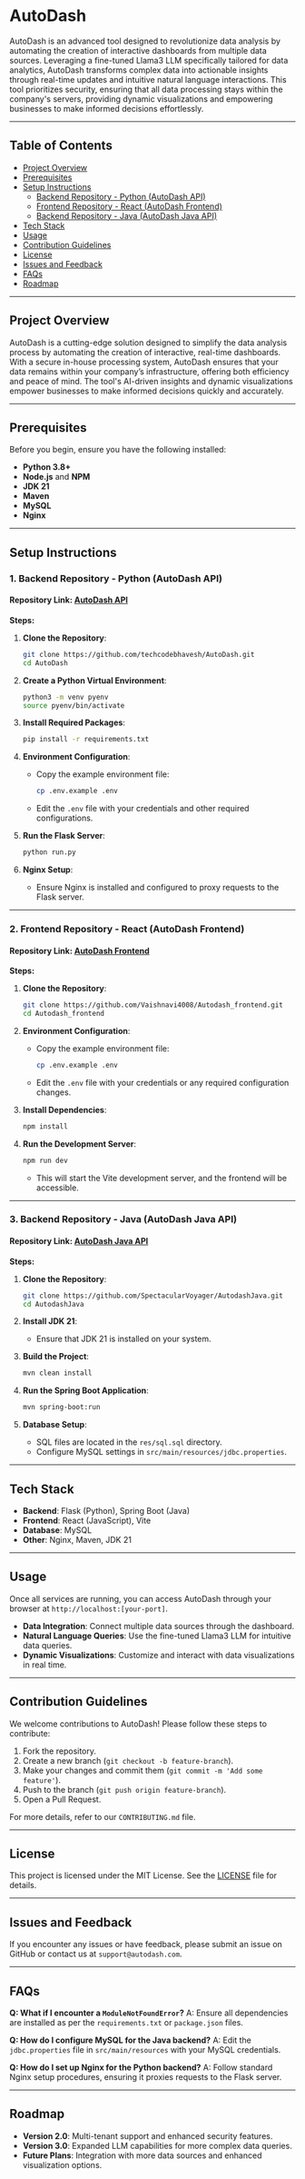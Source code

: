 # AutoDash

AutoDash is an advanced tool designed to revolutionize data analysis by automating the creation of interactive dashboards from multiple data sources. Leveraging a fine-tuned Llama3 LLM specifically tailored for data analytics, AutoDash transforms complex data into actionable insights through real-time updates and intuitive natural language interactions. This tool prioritizes security, ensuring that all data processing stays within the company's servers, providing dynamic visualizations and empowering businesses to make informed decisions effortlessly.

---

## Table of Contents

- [Project Overview](#project-overview)
- [Prerequisites](#prerequisites)
- [Setup Instructions](#setup-instructions)
  - [Backend Repository - Python (AutoDash API)](#1-backend-repository---python-autodash-api)
  - [Frontend Repository - React (AutoDash Frontend)](#2-frontend-repository---react-autodash-frontend)
  - [Backend Repository - Java (AutoDash Java API)](#3-backend-repository---java-autodash-java-api)
- [Tech Stack](#tech-stack)
- [Usage](#usage)
- [Contribution Guidelines](#contribution-guidelines)
- [License](#license)
- [Issues and Feedback](#issues-and-feedback)
- [FAQs](#faqs)
- [Roadmap](#roadmap)

---

## Project Overview

AutoDash is a cutting-edge solution designed to simplify the data analysis process by automating the creation of interactive, real-time dashboards. With a secure in-house processing system, AutoDash ensures that your data remains within your company’s infrastructure, offering both efficiency and peace of mind. The tool's AI-driven insights and dynamic visualizations empower businesses to make informed decisions quickly and accurately.

---

## Prerequisites

Before you begin, ensure you have the following installed:

- **Python 3.8+**
- **Node.js** and **NPM**
- **JDK 21**
- **Maven**
- **MySQL**
- **Nginx**

---

## Setup Instructions

### 1. Backend Repository - Python (AutoDash API)

#### Repository Link: [AutoDash API](https://github.com/techcodebhavesh/AutoDash)

**Steps:**

1. **Clone the Repository**:
   ```bash
   git clone https://github.com/techcodebhavesh/AutoDash.git
   cd AutoDash
   ```

2. **Create a Python Virtual Environment**:
   ```bash
   python3 -m venv pyenv
   source pyenv/bin/activate
   ```

3. **Install Required Packages**:
   ```bash
   pip install -r requirements.txt
   ```

4. **Environment Configuration**:
   - Copy the example environment file:
     ```bash
     cp .env.example .env
     ```
   - Edit the `.env` file with your credentials and other required configurations.

5. **Run the Flask Server**:
   ```bash
   python run.py
   ```

6. **Nginx Setup**:
   - Ensure Nginx is installed and configured to proxy requests to the Flask server.

---

### 2. Frontend Repository - React (AutoDash Frontend)

#### Repository Link: [AutoDash Frontend](https://github.com/Vaishnavi4008/Autodash_frontend)

**Steps:**

1. **Clone the Repository**:
   ```bash
   git clone https://github.com/Vaishnavi4008/Autodash_frontend.git
   cd Autodash_frontend
   ```

2. **Environment Configuration**:
   - Copy the example environment file:
     ```bash
     cp .env.example .env
     ```
   - Edit the `.env` file with your credentials or any required configuration changes.

3. **Install Dependencies**:
   ```bash
   npm install
   ```

4. **Run the Development Server**:
   ```bash
   npm run dev
   ```
   - This will start the Vite development server, and the frontend will be accessible.

---

### 3. Backend Repository - Java (AutoDash Java API)

#### Repository Link: [AutoDash Java API](https://github.com/SpectacularVoyager/AutodashJava)

**Steps:**

1. **Clone the Repository**:
   ```bash
   git clone https://github.com/SpectacularVoyager/AutodashJava.git
   cd AutodashJava
   ```

2. **Install JDK 21**:
   - Ensure that JDK 21 is installed on your system.

3. **Build the Project**:
   ```bash
   mvn clean install
   ```

4. **Run the Spring Boot Application**:
   ```bash
   mvn spring-boot:run
   ```

5. **Database Setup**:
   - SQL files are located in the `res/sql.sql` directory.
   - Configure MySQL settings in `src/main/resources/jdbc.properties`.

---

## Tech Stack

- **Backend**: Flask (Python), Spring Boot (Java)
- **Frontend**: React (JavaScript), Vite
- **Database**: MySQL
- **Other**: Nginx, Maven, JDK 21

---

## Usage

Once all services are running, you can access AutoDash through your browser at `http://localhost:[your-port]`.

- **Data Integration**: Connect multiple data sources through the dashboard.
- **Natural Language Queries**: Use the fine-tuned Llama3 LLM for intuitive data queries.
- **Dynamic Visualizations**: Customize and interact with data visualizations in real time.

---

## Contribution Guidelines

We welcome contributions to AutoDash! Please follow these steps to contribute:

1. Fork the repository.
2. Create a new branch (`git checkout -b feature-branch`).
3. Make your changes and commit them (`git commit -m 'Add some feature'`).
4. Push to the branch (`git push origin feature-branch`).
5. Open a Pull Request.

For more details, refer to our `CONTRIBUTING.md` file.

---

## License

This project is licensed under the MIT License. See the [LICENSE](LICENSE) file for details.

---

## Issues and Feedback

If you encounter any issues or have feedback, please submit an issue on GitHub or contact us at `support@autodash.com`.

---

## FAQs

**Q: What if I encounter a `ModuleNotFoundError`?**
A: Ensure all dependencies are installed as per the `requirements.txt` or `package.json` files.

**Q: How do I configure MySQL for the Java backend?**
A: Edit the `jdbc.properties` file in `src/main/resources` with your MySQL credentials.

**Q: How do I set up Nginx for the Python backend?**
A: Follow standard Nginx setup procedures, ensuring it proxies requests to the Flask server.

---

## Roadmap

- **Version 2.0**: Multi-tenant support and enhanced security features.
- **Version 3.0**: Expanded LLM capabilities for more complex data queries.
- **Future Plans**: Integration with more data sources and enhanced visualization options.